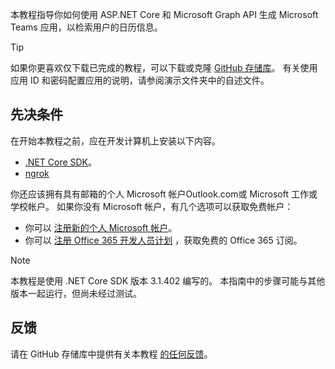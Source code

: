 <!-- markdownlint-disable MD002 MD041 -->

本教程指导你如何使用 ASP.NET Core 和 Microsoft Graph API 生成 Microsoft Teams 应用，以检索用户的日历信息。

> [!TIP]
> 如果你更喜欢仅下载已完成的教程，可以下载或克隆 [GitHub 存储库](https://github.com/microsoftgraph/msgraph-training-teamsapp-dotnet)。 有关使用应用 ID 和密码配置应用的说明，请参阅演示文件夹中的自述文件。

## <a name="prerequisites"></a>先决条件

在开始本教程之前，应在开发计算机上安装以下内容。

- [.NET Core SDK](https://dotnet.microsoft.com/download)。
- [ngrok](https://ngrok.com/)

你还应该拥有具有邮箱的个人 Microsoft 帐户Outlook.com或 Microsoft 工作或学校帐户。 如果你没有 Microsoft 帐户，有几个选项可以获取免费帐户：

- 你可以 [注册新的个人 Microsoft 帐户](https://signup.live.com/signup?wa=wsignin1.0&rpsnv=12&ct=1454618383&rver=6.4.6456.0&wp=MBI_SSL_SHARED&wreply=https://mail.live.com/default.aspx&id=64855&cbcxt=mai&bk=1454618383&uiflavor=web&uaid=b213a65b4fdc484382b6622b3ecaa547&mkt=E-US&lc=1033&lic=1)。
- 你可以 [注册 Office 365 开发人员计划](https://developer.microsoft.com/office/dev-program) ，获取免费的 Office 365 订阅。

> [!NOTE]
> 本教程是使用 .NET Core SDK 版本 3.1.402 编写的。 本指南中的步骤可能与其他版本一起运行，但尚未经过测试。

## <a name="feedback"></a>反馈

请在 GitHub 存储库中提供有关本教程 [的任何反馈](https://github.com/microsoftgraph/msgraph-training-teamsapp-dotnet)。
